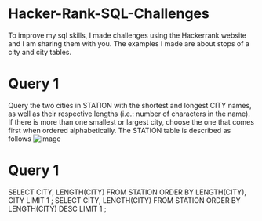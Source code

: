 # Hacker-Rank-SQL-Challenges
To improve my sql skills, I made challenges using the Hackerrank website and I am sharing them with you. The examples I made are about stops of a city and city tables.

# Query 1
Query the two cities in STATION with the shortest and longest CITY names, as well as their respective lengths (i.e.: number of characters in the name). If there is more than one smallest or largest city, choose the one that comes first when ordered alphabetically.
The STATION table is described as follows
![image](https://user-images.githubusercontent.com/47644806/184414955-c1c2db2b-09fa-450b-b620-76b31e0aa1d4.png)

# Query 1
SELECT CITY, LENGTH(CITY) FROM STATION ORDER BY LENGTH(CITY), CITY LIMIT 1 ; 
SELECT CITY, LENGTH(CITY) FROM STATION ORDER BY LENGTH(CITY) DESC LIMIT 1 ;
